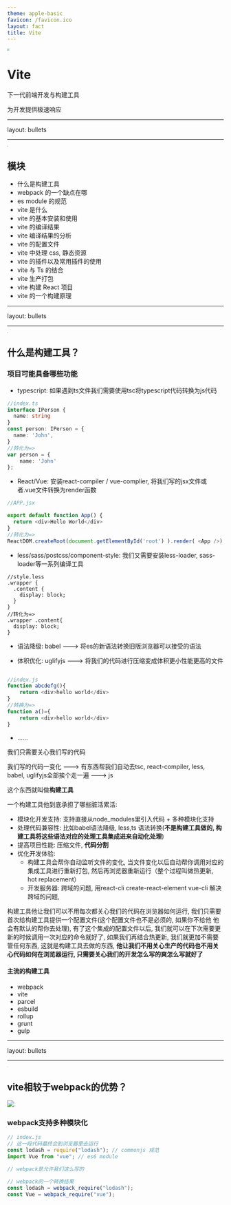 ```yaml
---
theme: apple-basic
favicon: /favicon.ico
layout: fact
title: Vite
---
```


<img  src="/logo.png" style="zoom:30%;" class='mx-auto' />

# Vite

下一代前端开发与构建工具

为开发提供极速响应

<!--
Vite: 思维比较前卫而且先进的构建工具 他确实解决了一些webpack解决不了的问题。
目前使用vue-cli去构建vue项目的时候你要写的vue.config.js不再是webpack的配置而是vite的配置(目前只基于浏览器项目)
Vite是Vue团队的官方出品
Vite也支持直接构建react项目, 也支持构建angular项目, svelte项目也支持构建
-->

---
layout: bullets

---

<img v-motion-pop-visible  src="/logo.png" style="zoom:10%;" />

<br>

<div class='absolute  top-14  left-28'>

## 模块

</div>

<div v-click class='overflow-y-scroll max-h-[70%] '>

- 什么是构建工具
- webpack 的一个缺点在哪
- es module 的规范
- vite 是什么
- vite 的基本安装和使用
- vite 的编译结果
- vite 编译结果的分析
- vite 的配置文件
- vite 中处理 css, 静态资源
- vite 的插件以及常用插件的使用
- vite 与 Ts 的结合
- vite 生产打包
- vite 构建 React 项目
- vite 的一个构建原理

</div>

---
layout: bullets

---

<img v-motion-pop-visible  src="/logo.png" style="zoom:10%;" />

<div class='absolute  top-14  left-28'>

## 什么是构建工具？

</div>



<div v-click class='overflow-y-scroll max-h-[400px] '>

### 项目可能具备哪些功能

<div v-click='2' class='group'>

-  typescript: 如果遇到ts文件我们需要使用tsc将typescript代码转换为js代码   
<div class='hidden group-hover:block'>

```typescript
//index.ts
interface IPerson {
  name: string
}
const person: IPerson = {
  name: 'John',
}
//转化为=>
var person = {
    name: 'John'
};
```
</div>

</div>
<div class='group'>

- React/Vue: 安装react-compiler / vue-complier, 将我们写的jsx文件或者.vue文件转换为render函数
<div class='hidden group-hover:block'>

```javascript
//APP.jsx

export default function App() {
  return <div>Hello World</div>
}
//转化为=>
ReactDOM.createRoot(document.getElementById('root') ).render( <App />)
```
</div>
</div>
<div class='group'>

- less/sass/postcss/component-style: 我们又需要安装less-loader, sass-loader等一系列编译工具
<div class='hidden group-hover:block'>

```less
//style.less
.wrapper {
  .content {
    display: block;
  }
}
//转化为=>
.wrapper .content{
  display: block;   
}
```
</div>
</div>


- 语法降级: babel ---> 将es的新语法转换旧版浏览器可以接受的语法

<div class='group'>

- 体积优化: uglifyjs ---> 将我们的代码进行压缩变成体积更小性能更高的文件
<div class='hidden group-hover:block'>

```javascript

//index.js
function abcdefg(){
    return <div>hello world</div>
}
//转换为=>
function a()={
    return <div>hello world</div>
}
```
</div>
</div>

- ……

我们只需要关心我们写的代码

我们写的代码一变化 ---> 有东西帮我们自动去tsc, react-compiler, less, babel, uglifyjs全部挨个走一遍 ---> js

这个东西就叫做**构建工具**

一个构建工具他到底承担了哪些脏活累活:

- 模块化开发支持: 支持直接从node_modules里引入代码 + 多种模块化支持
- 处理代码兼容性: 比如babel语法降级, less,ts 语法转换(**不是构建工具做的, 构建工具将这些语法对应的处理工具集成进来自动化处理**)
- 提高项目性能: 压缩文件, **代码分割**
- 优化开发体验: 
   - 构建工具会帮你自动监听文件的变化, 当文件变化以后自动帮你调用对应的集成工具进行重新打包, 然后再浏览器重新运行（整个过程叫做热更新, hot replacement）
   - 开发服务器: 跨域的问题, 用react-cli create-react-element vue-cli  解决跨域的问题, 

构建工具他让我们可以不用每次都关心我们的代码在浏览器如何运行, 我们只需要首次给构建工具提供一个配置文件(这个配置文件也不是必须的, 如果你不给他 他会有默认的帮你去处理), 有了这个集成的配置文件以后, 我们就可以在下次需要更新的时候调用一次对应的命令就好了, 如果我们再结合热更新, 我们就更加不需要管任何东西, 这就是构建工具去做的东西, **他让我们不用关心生产的代码也不用关心代码如何在浏览器运行, 只需要关心我们的开发怎么写的爽怎么写就好了**

#### 主流的构建工具
- webpack
- vite
- parcel
- esbuild
- rollup
- grunt
- gulp

</div>

<!--

想要知道什么是构建工具首先要知道一个项目可能具备哪些功能

这个代码浏览器是不认识的，需要用tsc把typescript转换为js代码

React/vue  返回一个 div   浏览器不认识  浏览器只认识 html css js 这时候我们需要安装react-compiler / vue-complier

less 浏览器也不认识  安装一系列编译工具

兼容老旧浏览器 语法降级

文件体积越小速率越快  性能越好

还有很多东西

我们每次稍微改一点点东西  都要把这些步骤走一遍，非常麻烦

App.tsx=>tsc=>App.jsx=>React-compalier=>js文件

有一个工具能把这些集成到一起

写react，vue项目本身支持模块化，看一下浏览器支持模块化，浏览器支持esmodule

引入lodash 浏览器报错  不能识别loadsh  只能通过/ ./ ../引入，浏览器不知道node_modules这个东西 

多种模块化 commonjs写法 也可以支持

处理代码兼容性  不是构建工具做的  构建工具将这些集成 自动化处理

打包： 将浏览器不认识的代码，交给构建工具进行编译处理的过程叫打包，打包完成后给我们一个浏览器可以认识的文件

优化开发体验

开发服务器，跨域问题，脚手架传一定的配置可以解决跨域问题  ？？怎么解决  

总结一下什么是构建工具，每次改一点执行顺序也不能错

听的有点懵也没事    只需要知道他做的是个集成的工作

vite 打包生产用到rollup   主流  webpack  vite  esbuild
-->

---
layout: bullets

---

<img v-motion-pop-visible  src="/logo.png" style="zoom:10%;" />

<div class='absolute  top-14  left-28'>

## vite相较于webpack的优势？

</div>



<img   src='/01.png' />

### webpack支持多种模块化

```js
// index.js
// 这一段代码最终会到浏览器里去运行
const lodash = require("lodash"); // commonjs 规范
import Vue from "vue"; // es6 module

// webpack是允许我们这么写的

// webpack的一个转换结果
const lodash = webpack_require("lodash");
const Vue = webpack_require("vue");

```







<!--
vite 背靠vue团队  解决了webpack解决不了的问题   

援引官方文档的话

起因: 我们的项目越大 =》工具（webpack）所要处理的js代码就越多 【跟webpack的一个构建过程（工作流程）有关系】

造成的结果: 构建工具需要很长时间才能启动开发服务器 (启动开发服务=>项目跑起来）

运行 yarn start  yarn dev  npm run start  npm run dev

启动一个项目要很长时间  很难受  这是webpack最大的一个缺陷

webpack的编译原理, AST 抽象语法分析的工具 分析出你写的这个js文件有哪些导入和导出操作

前端没办法该 构建工具运行在服务端，  yarn start 构建一个服务器，自己把你的文件改了

-->
